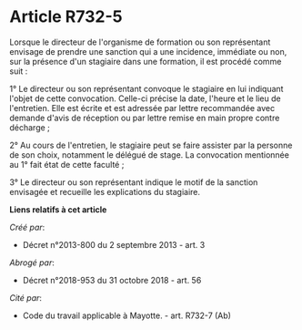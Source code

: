 # Article R732-5

Lorsque le directeur de l'organisme de formation ou son représentant envisage de prendre une sanction qui a une incidence,
immédiate ou non, sur la présence d'un stagiaire dans une formation, il est procédé comme suit :

1° Le directeur ou son représentant convoque le stagiaire en lui indiquant l'objet de cette convocation. Celle-ci précise la
date, l'heure et le lieu de l'entretien. Elle est écrite et est adressée par lettre recommandée avec demande d'avis de
réception ou par lettre remise en main propre contre décharge ;

2° Au cours de l'entretien, le stagiaire peut se faire assister par la personne de son choix, notamment le délégué de stage.
La convocation mentionnée au 1° fait état de cette faculté ;

3° Le directeur ou son représentant indique le motif de la sanction envisagée et recueille les explications du stagiaire.

**Liens relatifs à cet article**

_Créé par_:

  - Décret n°2013-800 du 2 septembre 2013 - art. 3

_Abrogé par_:

  - Décret n°2018-953 du 31 octobre 2018 - art. 56

_Cité par_:

  - Code du travail applicable à Mayotte. - art. R732-7 (Ab)
